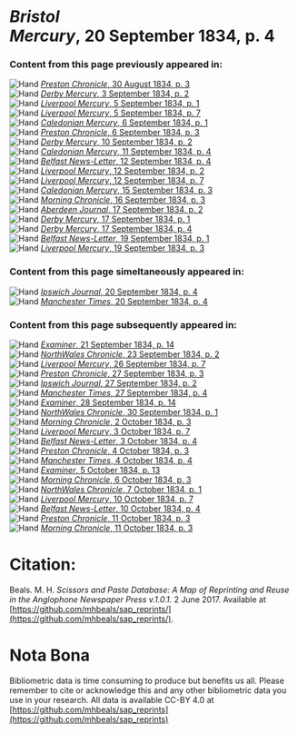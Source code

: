 # *Bristol Mercury*, 20 September 1834, p. 4  
  
### Content from this page previously appeared in:  
![Hand](http://scissorsandpaste.net/wp-content/uploads/2017/06/smallhandpointer.png) [*Preston Chronicle*, 30 August 1834, p. 3](https://mhbeals.github.io/sap_html/Preston-Chronicle/Preston-Chronicle-30-August-1834-p-3)  
![Hand](http://scissorsandpaste.net/wp-content/uploads/2017/06/smallhandpointer.png) [*Derby Mercury*, 3 September 1834, p. 2](https://mhbeals.github.io/sap_html/Derby-Mercury/Derby-Mercury-3-September-1834-p-2)  
![Hand](http://scissorsandpaste.net/wp-content/uploads/2017/06/smallhandpointer.png) [*Liverpool Mercury*, 5 September 1834, p. 1](https://mhbeals.github.io/sap_html/Liverpool-Mercury/Liverpool-Mercury-5-September-1834-p-1)  
![Hand](http://scissorsandpaste.net/wp-content/uploads/2017/06/smallhandpointer.png) [*Liverpool Mercury*, 5 September 1834, p. 7](https://mhbeals.github.io/sap_html/Liverpool-Mercury/Liverpool-Mercury-5-September-1834-p-7)  
![Hand](http://scissorsandpaste.net/wp-content/uploads/2017/06/smallhandpointer.png) [*Caledonian Mercury*, 6 September 1834, p. 1](https://mhbeals.github.io/sap_html/Caledonian-Mercury/Caledonian-Mercury-6-September-1834-p-1)  
![Hand](http://scissorsandpaste.net/wp-content/uploads/2017/06/smallhandpointer.png) [*Preston Chronicle*, 6 September 1834, p. 3](https://mhbeals.github.io/sap_html/Preston-Chronicle/Preston-Chronicle-6-September-1834-p-3)  
![Hand](http://scissorsandpaste.net/wp-content/uploads/2017/06/smallhandpointer.png) [*Derby Mercury*, 10 September 1834, p. 2](https://mhbeals.github.io/sap_html/Derby-Mercury/Derby-Mercury-10-September-1834-p-2)  
![Hand](http://scissorsandpaste.net/wp-content/uploads/2017/06/smallhandpointer.png) [*Caledonian Mercury*, 11 September 1834, p. 4](https://mhbeals.github.io/sap_html/Caledonian-Mercury/Caledonian-Mercury-11-September-1834-p-4)  
![Hand](http://scissorsandpaste.net/wp-content/uploads/2017/06/smallhandpointer.png) [*Belfast News-Letter*, 12 September 1834, p. 4](https://mhbeals.github.io/sap_html/Belfast-News-Letter/Belfast-News-Letter-12-September-1834-p-4)  
![Hand](http://scissorsandpaste.net/wp-content/uploads/2017/06/smallhandpointer.png) [*Liverpool Mercury*, 12 September 1834, p. 2](https://mhbeals.github.io/sap_html/Liverpool-Mercury/Liverpool-Mercury-12-September-1834-p-2)  
![Hand](http://scissorsandpaste.net/wp-content/uploads/2017/06/smallhandpointer.png) [*Liverpool Mercury*, 12 September 1834, p. 7](https://mhbeals.github.io/sap_html/Liverpool-Mercury/Liverpool-Mercury-12-September-1834-p-7)  
![Hand](http://scissorsandpaste.net/wp-content/uploads/2017/06/smallhandpointer.png) [*Caledonian Mercury*, 15 September 1834, p. 3](https://mhbeals.github.io/sap_html/Caledonian-Mercury/Caledonian-Mercury-15-September-1834-p-3)  
![Hand](http://scissorsandpaste.net/wp-content/uploads/2017/06/smallhandpointer.png) [*Morning Chronicle*, 16 September 1834, p. 3](https://mhbeals.github.io/sap_html/Morning-Chronicle/Morning-Chronicle-16-September-1834-p-3)  
![Hand](http://scissorsandpaste.net/wp-content/uploads/2017/06/smallhandpointer.png) [*Aberdeen Journal*, 17 September 1834, p. 2](https://mhbeals.github.io/sap_html/Aberdeen-Journal/Aberdeen-Journal-17-September-1834-p-2)  
![Hand](http://scissorsandpaste.net/wp-content/uploads/2017/06/smallhandpointer.png) [*Derby Mercury*, 17 September 1834, p. 1](https://mhbeals.github.io/sap_html/Derby-Mercury/Derby-Mercury-17-September-1834-p-1)  
![Hand](http://scissorsandpaste.net/wp-content/uploads/2017/06/smallhandpointer.png) [*Derby Mercury*, 17 September 1834, p. 4](https://mhbeals.github.io/sap_html/Derby-Mercury/Derby-Mercury-17-September-1834-p-4)  
![Hand](http://scissorsandpaste.net/wp-content/uploads/2017/06/smallhandpointer.png) [*Belfast News-Letter*, 19 September 1834, p. 1](https://mhbeals.github.io/sap_html/Belfast-News-Letter/Belfast-News-Letter-19-September-1834-p-1)  
![Hand](http://scissorsandpaste.net/wp-content/uploads/2017/06/smallhandpointer.png) [*Liverpool Mercury*, 19 September 1834, p. 3](https://mhbeals.github.io/sap_html/Liverpool-Mercury/Liverpool-Mercury-19-September-1834-p-3)  
  
### Content from this page simeltaneously appeared in:  
![Hand](http://scissorsandpaste.net/wp-content/uploads/2017/06/smallhandpointer.png) [*Ipswich Journal*, 20 September 1834, p. 4](https://mhbeals.github.io/sap_html/Ipswich-Journal/Ipswich-Journal-20-September-1834-p-4)  
![Hand](http://scissorsandpaste.net/wp-content/uploads/2017/06/smallhandpointer.png) [*Manchester Times*, 20 September 1834, p. 4](https://mhbeals.github.io/sap_html/Manchester-Times/Manchester-Times-20-September-1834-p-4)  
  
### Content from this page subsequently appeared in:  
![Hand](http://scissorsandpaste.net/wp-content/uploads/2017/06/smallhandpointer.png) [*Examiner*, 21 September 1834, p. 14](https://mhbeals.github.io/sap_html/Examiner/Examiner-21-September-1834-p-14)  
![Hand](http://scissorsandpaste.net/wp-content/uploads/2017/06/smallhandpointer.png) [*NorthWales Chronicle*, 23 September 1834, p. 2](https://mhbeals.github.io/sap_html/NorthWales-Chronicle/NorthWales-Chronicle-23-September-1834-p-2)  
![Hand](http://scissorsandpaste.net/wp-content/uploads/2017/06/smallhandpointer.png) [*Liverpool Mercury*, 26 September 1834, p. 7](https://mhbeals.github.io/sap_html/Liverpool-Mercury/Liverpool-Mercury-26-September-1834-p-7)  
![Hand](http://scissorsandpaste.net/wp-content/uploads/2017/06/smallhandpointer.png) [*Preston Chronicle*, 27 September 1834, p. 3](https://mhbeals.github.io/sap_html/Preston-Chronicle/Preston-Chronicle-27-September-1834-p-3)  
![Hand](http://scissorsandpaste.net/wp-content/uploads/2017/06/smallhandpointer.png) [*Ipswich Journal*, 27 September 1834, p. 2](https://mhbeals.github.io/sap_html/Ipswich-Journal/Ipswich-Journal-27-September-1834-p-2)  
![Hand](http://scissorsandpaste.net/wp-content/uploads/2017/06/smallhandpointer.png) [*Manchester Times*, 27 September 1834, p. 4](https://mhbeals.github.io/sap_html/Manchester-Times/Manchester-Times-27-September-1834-p-4)  
![Hand](http://scissorsandpaste.net/wp-content/uploads/2017/06/smallhandpointer.png) [*Examiner*, 28 September 1834, p. 14](https://mhbeals.github.io/sap_html/Examiner/Examiner-28-September-1834-p-14)  
![Hand](http://scissorsandpaste.net/wp-content/uploads/2017/06/smallhandpointer.png) [*NorthWales Chronicle*, 30 September 1834, p. 1](https://mhbeals.github.io/sap_html/NorthWales-Chronicle/NorthWales-Chronicle-30-September-1834-p-1)  
![Hand](http://scissorsandpaste.net/wp-content/uploads/2017/06/smallhandpointer.png) [*Morning Chronicle*, 2 October 1834, p. 3](https://mhbeals.github.io/sap_html/Morning-Chronicle/Morning-Chronicle-2-October-1834-p-3)  
![Hand](http://scissorsandpaste.net/wp-content/uploads/2017/06/smallhandpointer.png) [*Liverpool Mercury*, 3 October 1834, p. 7](https://mhbeals.github.io/sap_html/Liverpool-Mercury/Liverpool-Mercury-3-October-1834-p-7)  
![Hand](http://scissorsandpaste.net/wp-content/uploads/2017/06/smallhandpointer.png) [*Belfast News-Letter*, 3 October 1834, p. 4](https://mhbeals.github.io/sap_html/Belfast-News-Letter/Belfast-News-Letter-3-October-1834-p-4)  
![Hand](http://scissorsandpaste.net/wp-content/uploads/2017/06/smallhandpointer.png) [*Preston Chronicle*, 4 October 1834, p. 3](https://mhbeals.github.io/sap_html/Preston-Chronicle/Preston-Chronicle-4-October-1834-p-3)  
![Hand](http://scissorsandpaste.net/wp-content/uploads/2017/06/smallhandpointer.png) [*Manchester Times*, 4 October 1834, p. 4](https://mhbeals.github.io/sap_html/Manchester-Times/Manchester-Times-4-October-1834-p-4)  
![Hand](http://scissorsandpaste.net/wp-content/uploads/2017/06/smallhandpointer.png) [*Examiner*, 5 October 1834, p. 13](https://mhbeals.github.io/sap_html/Examiner/Examiner-5-October-1834-p-13)  
![Hand](http://scissorsandpaste.net/wp-content/uploads/2017/06/smallhandpointer.png) [*Morning Chronicle*, 6 October 1834, p. 3](https://mhbeals.github.io/sap_html/Morning-Chronicle/Morning-Chronicle-6-October-1834-p-3)  
![Hand](http://scissorsandpaste.net/wp-content/uploads/2017/06/smallhandpointer.png) [*NorthWales Chronicle*, 7 October 1834, p. 1](https://mhbeals.github.io/sap_html/NorthWales-Chronicle/NorthWales-Chronicle-7-October-1834-p-1)  
![Hand](http://scissorsandpaste.net/wp-content/uploads/2017/06/smallhandpointer.png) [*Liverpool Mercury*, 10 October 1834, p. 7](https://mhbeals.github.io/sap_html/Liverpool-Mercury/Liverpool-Mercury-10-October-1834-p-7)  
![Hand](http://scissorsandpaste.net/wp-content/uploads/2017/06/smallhandpointer.png) [*Belfast News-Letter*, 10 October 1834, p. 4](https://mhbeals.github.io/sap_html/Belfast-News-Letter/Belfast-News-Letter-10-October-1834-p-4)  
![Hand](http://scissorsandpaste.net/wp-content/uploads/2017/06/smallhandpointer.png) [*Preston Chronicle*, 11 October 1834, p. 3](https://mhbeals.github.io/sap_html/Preston-Chronicle/Preston-Chronicle-11-October-1834-p-3)  
![Hand](http://scissorsandpaste.net/wp-content/uploads/2017/06/smallhandpointer.png) [*Morning Chronicle*, 11 October 1834, p. 3](https://mhbeals.github.io/sap_html/Morning-Chronicle/Morning-Chronicle-11-October-1834-p-3)  


# Citation: 

Beals. M. H. *Scissors and Paste Database: A Map of Reprinting and Reuse in the Anglophone Newspaper Press v.1.0.1.* 2 June 2017. Available at [https://github.com/mhbeals/sap_reprints/](https://github.com/mhbeals/sap_reprints/). 

# Nota Bona

Bibliometric data is time consuming to produce but benefits us all. Please remember to cite or acknowledge this and any other bibliometric data you use in your research. All data is available CC-BY 4.0 at [https://github.com/mhbeals/sap_reprints](https://github.com/mhbeals/sap_reprints)